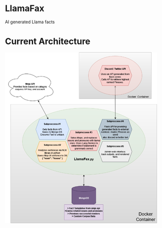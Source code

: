 # LlamaFax
 AI generated Llama facts
 
# Current Architecture

<img src="https://github.com/jimurrito/LlamaFax/blob/main/Architecture.drawio.png?raw=true" alt="Architecture Diagram">
